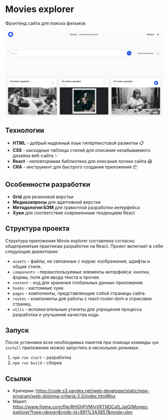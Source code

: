 # Movies explorer
Фронтенд сайта для поиска фильмов

![Иллюстрация к проекту](./src/assets/images/project.png)

## Технологии
- **HTML** - добрый надежный язык гипертекстовой разметки 📋
- **CSS** - каскадные таблицы стилей для описания незабываемого дизайна веб-сайта ✨
- **React** - неповторимая библиотека для описания логики сайта 😱
- **CRA** - инструмент для быстрого создания приложения 📦

## Особенности разработки
- **Grid** для резиновой верстки
- **Медиазапросы** для адаптивной верстки
- **Методология БЭМ** для грамотной разработки интерфейса
- **Хуки** для соответствия современным тенденциям React

## Структура проекта
Структура приложения Movie explorer составлена согласно общепринятым практикам разработки на React. Проект включает в себя следующие директории:
- `assets` - файлы, не связанные с кодом: изображения, шрифты и общие стили.
- `components` - переиспользуемые элементы интерфейса: кнопки, формы, поля для ввода текста и прочее.
- `context` - код для хранения глобальных данных приложения.
- `hooks` - кастомные хуки.
- `pages` - компоненты, представляющие собой страницы сайта.
- `routes` - компоненты для работы с react-router-dom и отрисовки страниц.
- `utils` - вспомогательные утилиты для упрощения процесса разработки и улучшения качества кода.

## Запуск
После установки всех необходимых пакетов при помощи команды `npm install` приложение можно запустить в нескольких режимах:
1. `npm run start` - разработка
2. `npm run build` - сборка

## Ссылки
- Критерии: https://code.s3.yandex.net/web-developer/static/new-program/web-diploma-criteria-2.0/index.html#jsx
- Макет: https://www.figma.com/file/RHGhPVMhjVRTNDCa1LJaiO/Movies-explorer?type=design&node-id=891%3A3857&mode=dev
